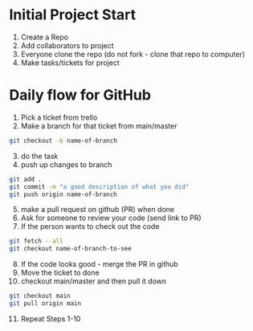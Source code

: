 # Initial Project Start

1. Create a Repo
2. Add collaborators to project
3. Everyone clone the repo (do not fork - clone that repo to computer)
4. Make tasks/tickets for project

# Daily flow for GitHub

1. Pick a ticket from trello
2. Make a branch for that ticket from main/master
```bash
git checkout -b name-of-branch
```
3. do the task
4. push up changes to branch
```bash
git add .
git commit -m "a good description of what you did"
git push origin name-of-branch
```
5. make a pull request on github (PR) when done
6. Ask for someone to review your code (send link to PR)
7. If the person wants to check out the code
```bash
git fetch --all
git checkout name-of-branch-to-see
```
8. If the code looks good - merge the PR in github
9. Move the ticket to done
10. checkout main/master and then pull it down
```bash
git checkout main
git pull origin main
```
11. Repeat Steps 1-10
